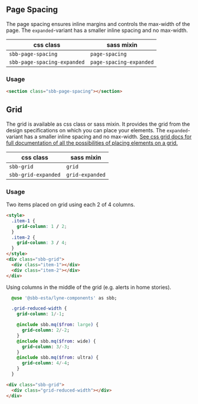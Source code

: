 ## Page Spacing

The page spacing ensures inline margins and controls the max-width of the page.
The `expanded`-variant has a smaller inline spacing and no max-width.

| css class                   | sass mixin              |
| --------------------------- | ----------------------- |
| `sbb-page-spacing`          | `page-spacing`          |
| `sbb-page-spacing-expanded` | `page-spacing-expanded` |

### Usage

```html
<section class="sbb-page-spacing"></section>
```

## Grid

The grid is available as css class or sass mixin.
It provides the grid from the design specifications on which you can place your elements.
The `expanded`-variant has a smaller inline spacing and no max-width.
[See css grid docs for full documentation of all the possibilities of placing elements on a grid.](https://developer.mozilla.org/en-US/docs/Web/CSS/CSS_Grid_Layout)

| css class           | sass mixin      |
| ------------------- | --------------- |
| `sbb-grid`          | `grid`          |
| `sbb-grid-expanded` | `grid-expanded` |

### Usage

Two items placed on grid using each 2 of 4 columns.

```html
<style>
  .item-1 {
    grid-column: 1 / 2;
  }
  .item-2 {
    grid-column: 3 / 4;
  }
</style>
<div class="sbb-grid">
  <div class="item-1"></div>
  <div class="item-2"></div>
</div>
```

Using columns in the middle of the grid (e.g. alerts in home stories).

```sass
  @use '@sbb-esta/lyne-components' as sbb;

  .grid-reduced-width {
    grid-column: 1/-1;

    @include sbb.mq($from: large) {
      grid-column: 2/-2;
    }
    @include sbb.mq($from: wide) {
      grid-column: 3/-3;
    }
    @include sbb.mq($from: ultra) {
      grid-column: 4/-4;
    }
  }
```

```html
<div class="sbb-grid">
  <div class="grid-reduced-width"></div>
</div>
```
